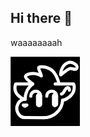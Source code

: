 ## Hi there 👋

waaaaaaaah

<svg
   width="111"
   height="111"
   viewBox="0 0 111 111"
   version="1.1"
   id="svg1"
   sodipodi:docname="scrunchesvgwhitewithbg.svg"
   inkscape:version="1.4 (e7c3feb100, 2024-10-09)"
   xmlns:inkscape="http://www.inkscape.org/namespaces/inkscape"
   xmlns:sodipodi="http://sodipodi.sourceforge.net/DTD/sodipodi-0.dtd"
   xmlns="http://www.w3.org/2000/svg"
   xmlns:svg="http://www.w3.org/2000/svg">
  <sodipodi:namedview
     id="namedview1"
     pagecolor="#ffffff"
     bordercolor="#000000"
     borderopacity="0.25"
     inkscape:showpageshadow="2"
     inkscape:pageopacity="0.0"
     inkscape:pagecheckerboard="0"
     inkscape:deskcolor="#d1d1d1"
     inkscape:zoom="3.9145686"
     inkscape:cx="23.757407"
     inkscape:cy="-11.240064"
     inkscape:window-width="2526"
     inkscape:window-height="1363"
     inkscape:window-x="0"
     inkscape:window-y="0"
     inkscape:window-maximized="1"
     inkscape:current-layer="layer8" />
  <defs
     id="defs1" />
  <g
     inkscape:groupmode="layer"
     id="layer2"
     inkscape:label="black"
     style="display:inline">
    <rect
       style="fill:#000000"
       id="rect1"
       width="111"
       height="111"
       x="0.19548458"
       y="0.23179473" />
  </g>
  <g
     id="layer1"
     style="display:none"
     transform="translate(-58.641536,-79.279135)">
    <path
       style="fill:none;fill-opacity:1;stroke:#ffffff;stroke-width:5;stroke-linecap:round;stroke-linejoin:round;stroke-dasharray:none;stroke-opacity:1"
       id="path4"
       d="m 82.178818,147.00755 a 29.97541,29.97541 0 0 1 29.975412,-29.97541 29.97541,29.97541 0 0 1 29.97541,29.97541 29.97541,29.97541 0 0 1 -29.97541,29.97541" />
    <path
       style="fill:none;fill-opacity:1;stroke:#ffffff;stroke-width:5;stroke-linecap:round;stroke-linejoin:round;stroke-dasharray:none;stroke-opacity:1"
       id="path5"
       d="m 82.030167,176.85865 a 13.256445,14.664391 0 0 1 -11.480418,-7.33219 13.256445,14.664391 0 0 1 0,-14.6644 13.256445,14.664391 0 0 1 11.480418,-7.33219" />
    <path
       style="fill:none;fill-opacity:1;stroke:#ffffff;stroke-width:4.99999;stroke-linecap:round;stroke-linejoin:round;stroke-dasharray:none;stroke-opacity:1"
       d="m 82.030167,176.85865 30.124063,0.12431 v 0 z"
       id="path6" />
  </g>
  <g
     id="g15"
     style="display:inline"
     transform="translate(-58.641536,-79.279135)">
    <path
       style="display:inline;fill:none;fill-opacity:1;stroke:#ffffff;stroke-width:5;stroke-linecap:round;stroke-linejoin:round;stroke-dasharray:none;stroke-opacity:1"
       id="path4-2"
       d="M 82.17988,146.75519 A 29.97541,29.97541 0 0 1 94.105,123.07534" />
    <path
       style="fill:none;fill-opacity:1;stroke:#ffffff;stroke-width:5;stroke-linecap:round;stroke-linejoin:round;stroke-dasharray:none;stroke-opacity:1"
       id="path13"
       d="m 142.0626,149.01113 a 29.97541,29.97541 0 0 1 -29.90837,27.97183" />
    <path
       style="fill:none;fill-opacity:1;stroke:#ffffff;stroke-width:5;stroke-linecap:round;stroke-linejoin:round;stroke-dasharray:none;stroke-opacity:1"
       id="path14"
       d="m 82.030167,176.85865 a 13.256445,14.664391 0 0 1 -11.480418,-7.33219 13.256445,14.664391 0 0 1 0,-14.6644 13.256445,14.664391 0 0 1 11.480418,-7.33219" />
    <path
       style="fill:none;fill-opacity:1;stroke:#ffffff;stroke-width:4.99999;stroke-linecap:round;stroke-linejoin:round;stroke-dasharray:none;stroke-opacity:1"
       d="m 82.030167,176.85865 30.124063,0.12431 v 0 z"
       id="path15" />
  </g>
  <g
     id="layer3"
     transform="translate(-58.641536,-79.279135)">
    <path
       style="fill:none;fill-opacity:1;stroke:#ffffff;stroke-width:4.99999;stroke-linecap:round;stroke-linejoin:round;stroke-dasharray:none;stroke-opacity:1"
       id="path7"
       d="m 91.096932,142.52988 a 7.8873129,7.96562 0 0 1 7.887313,-7.96562 7.8873129,7.96562 0 0 1 7.887315,7.96562" />
    <path
       style="fill:none;fill-opacity:1;stroke:#ffffff;stroke-width:10;stroke-linecap:round;stroke-linejoin:round;stroke-dasharray:none;stroke-opacity:1"
       d="m 104.37565,142.552 c 0.0686,12.7337 -0.0194,12.64568 -0.0194,12.64568 z"
       id="path8" />
  </g>
  <g
     id="g10"
     transform="translate(-58.769264,-78.385039)">
    <path
       style="fill:none;fill-opacity:1;stroke:#ffffff;stroke-width:4.99999;stroke-linecap:round;stroke-linejoin:round;stroke-dasharray:none;stroke-opacity:1"
       id="path9"
       d="m 116.76238,141.5898 a 7.8873129,7.96562 0 0 1 7.88732,-7.96562 7.8873129,7.96562 0 0 1 7.88731,7.96562" />
    <path
       style="fill:none;fill-opacity:1;stroke:#ffffff;stroke-width:10;stroke-linecap:round;stroke-linejoin:round;stroke-dasharray:none;stroke-opacity:1"
       d="m 130.04109,141.61192 c 0.0686,12.7337 -0.0194,12.64568 -0.0194,12.64568 z"
       id="path10" />
  </g>
  <g
     id="layer4"
     transform="translate(-58.641536,-79.279135)">
    <path
       style="fill:none;fill-opacity:1;stroke:#ffffff;stroke-width:5;stroke-linecap:round;stroke-linejoin:round;stroke-dasharray:none;stroke-opacity:1"
       d="m 82.030167,147.52987 c 0,0 -4.688665,0.2644 -11.805863,-7.00261 -7.486234,-7.64381 -3.371998,-17.59884 -3.232845,-17.47039 l 27.137942,9e-5"
       id="path11" />
  </g>
  <g
     id="layer5"
     transform="translate(-58.641536,-79.279135)">
    <path
       style="fill:none;fill-opacity:1;stroke:#ffffff;stroke-width:4.99999;stroke-linecap:round;stroke-linejoin:round;stroke-dasharray:none;stroke-opacity:1"
       d="m 142.22318,148.89971 c 0,0 8.4072,-0.94008 14.5233,-9.12203 6.41783,-8.58559 2.96495,-16.62718 2.96495,-16.62718 l -29.53238,-0.0935"
       id="path12" />
    <path
       style="fill:none;fill-opacity:1;stroke:#ffffff;stroke-width:4.99999;stroke-linecap:round;stroke-linejoin:round;stroke-dasharray:none;stroke-opacity:1"
       d="m 140.27402,139.15574 c 0,0 2.17032,-0.8081 3.02589,-2.31953 1.56404,-2.76298 3.6653,-7.23411 6.40839,-7.80647 3.37683,-0.70459 3.13373,3.90388 3.13373,3.90388"
       id="path16" />
  </g>
  <g
     id="layer6"
     transform="translate(-58.641536,-79.279135)">
    <path
       style="fill:none;fill-opacity:1;stroke:#ffffff;stroke-width:4.99999;stroke-linecap:round;stroke-linejoin:round;stroke-dasharray:none;stroke-opacity:1"
       d="m 79.154267,156.87052 h 5.688542 l -3.063039,1.76845 z"
       id="path17" />
  </g>
  <g
     id="layer7"
     transform="translate(-58.641536,-79.279135)">
    <path
       style="fill:none;fill-opacity:1;stroke:#ffffff;stroke-width:4.99999;stroke-linecap:round;stroke-linejoin:round;stroke-dasharray:none;stroke-opacity:1"
       d="m 136.32908,123.07647 c 0,0 -2.48941,-12.88904 -10.17243,-20.71708 -6.0641,-6.178564 -16.88023,-7.969859 -21.77759,-6.315641 -2.79824,0.945181 3.53035,10.900741 3.62152,14.221351 0,0 -5.37521,-3.85441 -12.517654,-4.07624 -5.389279,-0.16739 -12.244876,1.81334 -12.835499,4.75294 -0.329958,1.64225 1.526263,4.06409 11.481974,12.11516"
       id="path18" />
  </g>
  <g
     id="layer8"
     transform="translate(-58.641536,-79.279135)">
    <path
       style="fill:none;fill-opacity:1;stroke:#ffffff;stroke-width:5;stroke-linecap:round;stroke-linejoin:round;stroke-dasharray:none;stroke-opacity:1"
       d="m 139.31596,108.41286 c -1.16618,1.02482 -0.37095,-14.548666 10.68596,-19.169812 7.97454,-3.332892 17.57815,4.462731 14.6718,8.883725 -2.5024,3.806517 -6.98276,-0.728102 -11.07758,0.319858 -3.70003,0.94693 -12.91046,8.964099 -14.28018,9.966229 z"
       id="path19"
       sodipodi:nodetypes="csssc" />
  </g>
</svg>

<!--
**MrBStones/MrBStones** is a ✨ _special_ ✨ repository because its `README.md` (this file) appears on your GitHub profile.

Here are some ideas to get you started:

- 🔭 I’m currently working on ...
- 🌱 I’m currently learning ...
- 👯 I’m looking to collaborate on ...
- 🤔 I’m looking for help with ...
- 💬 Ask me about ...
- 📫 How to reach me: ...
- 😄 Pronouns: ...
- ⚡ Fun fact: ...
-->
